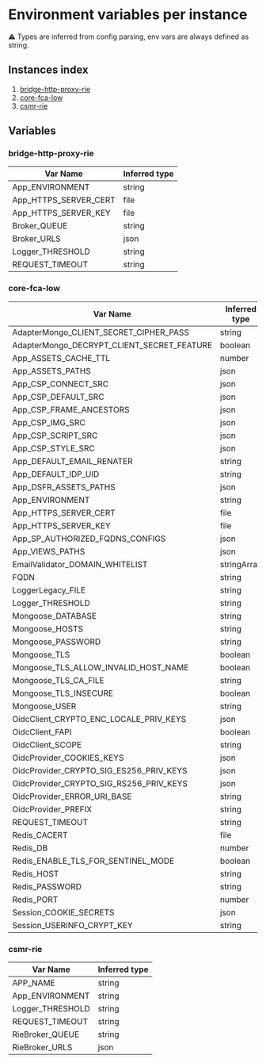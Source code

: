 # Environment variables per instance

⚠️ Types are inferred from config parsing, env vars are always defined as string.

## Instances index

1. [bridge-http-proxy-rie](#bridge-http-proxy-rie)
2. [core-fca-low](#core-fca-low)
3. [csmr-rie](#csmr-rie)

## Variables


### bridge-http-proxy-rie

| Var Name | Inferred type |
|---|---|
| App_ENVIRONMENT | string |
| App_HTTPS_SERVER_CERT | file |
| App_HTTPS_SERVER_KEY | file |
| Broker_QUEUE | string |
| Broker_URLS | json |
| Logger_THRESHOLD | string |
| REQUEST_TIMEOUT | string |

### core-fca-low

| Var Name | Inferred type |
|---|---|
| AdapterMongo_CLIENT_SECRET_CIPHER_PASS | string |
| AdapterMongo_DECRYPT_CLIENT_SECRET_FEATURE | boolean |
| App_ASSETS_CACHE_TTL | number |
| App_ASSETS_PATHS | json |
| App_CSP_CONNECT_SRC | json |
| App_CSP_DEFAULT_SRC | json |
| App_CSP_FRAME_ANCESTORS | json |
| App_CSP_IMG_SRC | json |
| App_CSP_SCRIPT_SRC | json |
| App_CSP_STYLE_SRC | json |
| App_DEFAULT_EMAIL_RENATER | string |
| App_DEFAULT_IDP_UID | string |
| App_DSFR_ASSETS_PATHS | json |
| App_ENVIRONMENT | string |
| App_HTTPS_SERVER_CERT | file |
| App_HTTPS_SERVER_KEY | file |
| App_SP_AUTHORIZED_FQDNS_CONFIGS | json |
| App_VIEWS_PATHS | json |
| EmailValidator_DOMAIN_WHITELIST | stringArray |
| FQDN | string |
| LoggerLegacy_FILE | string |
| Logger_THRESHOLD | string |
| Mongoose_DATABASE | string |
| Mongoose_HOSTS | string |
| Mongoose_PASSWORD | string |
| Mongoose_TLS | boolean |
| Mongoose_TLS_ALLOW_INVALID_HOST_NAME | boolean |
| Mongoose_TLS_CA_FILE | string |
| Mongoose_TLS_INSECURE | boolean |
| Mongoose_USER | string |
| OidcClient_CRYPTO_ENC_LOCALE_PRIV_KEYS | json |
| OidcClient_FAPI | boolean |
| OidcClient_SCOPE | string |
| OidcProvider_COOKIES_KEYS | json |
| OidcProvider_CRYPTO_SIG_ES256_PRIV_KEYS | json |
| OidcProvider_CRYPTO_SIG_RS256_PRIV_KEYS | json |
| OidcProvider_ERROR_URI_BASE | string |
| OidcProvider_PREFIX | string |
| REQUEST_TIMEOUT | string |
| Redis_CACERT | file |
| Redis_DB | number |
| Redis_ENABLE_TLS_FOR_SENTINEL_MODE | boolean |
| Redis_HOST | string |
| Redis_PASSWORD | string |
| Redis_PORT | number |
| Session_COOKIE_SECRETS | json |
| Session_USERINFO_CRYPT_KEY | string |

### csmr-rie

| Var Name | Inferred type |
|---|---|
| APP_NAME | string |
| App_ENVIRONMENT | string |
| Logger_THRESHOLD | string |
| REQUEST_TIMEOUT | string |
| RieBroker_QUEUE | string |
| RieBroker_URLS | json |
